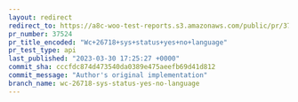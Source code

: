 ```yaml
---
layout: redirect
redirect_to: https://a8c-woo-test-reports.s3.amazonaws.com/public/pr/37524/api/index.html
pr_number: 37524
pr_title_encoded: "Wc+26718+sys+status+yes+no+language"
pr_test_type: api
last_published: "2023-03-30 17:25:27 +0000"
commit_sha: cccfdc874d473540da0389e475aeefb69d41d812
commit_message: "Author's original implementation"
branch_name: wc-26718-sys-status-yes-no-language
---
```

